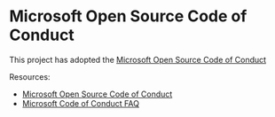 # Microsoft Open Source Code of Conduct

This project has adopted the [Microsoft Open Source Code of Conduct](https://opensource.microsoft.com/codeofconduct/)

Resources:
* [Microsoft Open Source Code of Conduct](https://opensource.microsoft.com/codeofconduct/)
* [Microsoft Code of Conduct FAQ](https://opensource.microsoft.com/codeofconduct/faq/)